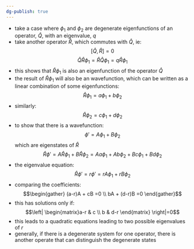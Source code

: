 ```yaml
---
dg-publish: true
---
```


- take a case where $\phi_{1}$ and $\phi_{2}$ are degenerate eigenfunctions of an operator, $\hat Q$, with an eigenvalue, $q$
- take another operator $\hat R$, which commutes with $\hat Q$, ie: 
  $$[\hat Q, \hat R] = 0$$
$$\hat Q \hat R \phi_{1} = \hat R \hat Q \phi_{1} = q \hat R \phi_{1}$$
- this shows that $\hat R \phi_{1}$ is also an eigenfunction of the operator $\hat Q$
- the result of $\hat R\phi_{1}$ will also be an wavefunction, which can be written as a linear combination of some eigenfunctions: 
  $$\hat R \phi_{1} = a \phi_{1}+ b\phi_{2}$$
- similarly: 
  $$\hat R \phi_{2}= c\phi_{1}+ d\phi_{2}$$
- to show that there is a wavefunction: 
  $$\phi' = A\phi_{1} + B\phi_{2}$$
	which are eigenstates of $\hat R$
$$\hat R \phi' = A\hat R \phi_{1}+ B\hat R \phi_{2} = Aa\phi_{1}+ Ab\phi_{2}+ Bc\phi_{1} + Bd\phi_{2}$$
- the eigenvalue equation: 
  $$\hat R \phi' = r\phi' = rA\phi_{1}+ rB\phi_{2}$$
- comparing the coefficients: 
$$\begin{gather}
	(a-r)A + cB =0 \\
	bA + (d-r)B =0
\end{gather}$$
- this has solutions only if: 
  $$\left| \begin{matrix}a-r & c  \\ b & d-r \end{matrix} \right|=0$$
- this leads to a quadratic equations leading to two possible eigenvalues of $r$
- generally, if there is a degenerate system for one operator, there is another operate that can distinguish the degenerate states